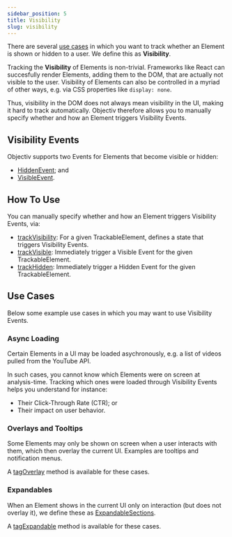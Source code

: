 ```yaml
---
sidebar_position: 5
title: Visibility
slug: visibility
---
```


There are several [use cases](#use-cases) in which you want to track whether an Element is shown or hidden to 
a user. We define this as **Visibility**.

Tracking the **Visibility** of Elements is non-trivial. Frameworks like React can succesfully render Elements, 
adding them to the DOM, that are actually not visible to the user. Visibility of Elements can also be 
controlled in a myriad of other ways, e.g. via CSS properties like `display: none`.

Thus, visibility in the DOM does not always mean visibility in the UI, making it hard to track automatically. 
Objectiv therefore allows you to manually specify whether and how an Element triggers Visibility Events.

## Visibility Events
Objectiv supports two Events for Elements that become visible or hidden:
* [HiddenEvent](/taxonomy/reference/events/HiddenEvent.md); and
* [VisibleEvent](/taxonomy/reference/events/VisibleEvent.md).

## How To Use
You can manually specify whether and how an Element triggers Visibility Events, via:
* [trackVisibility](/tracking/api-reference/eventTrackers/trackVisibility.md): For a given TrackableElement, 
  defines a state that triggers Visibility Events.
* [trackVisible](/tracking/api-reference/eventTrackers/trackVisible.md): Immediately trigger a
  Visible Event for the given TrackableElement.
* [trackHidden](/tracking/api-reference/eventTrackers/trackHidden.md): Immediately trigger a
  Hidden Event for the given TrackableElement.

## Use Cases
Below some example use cases in which you may want to use Visibility Events.

### Async Loading
Certain Elements in a UI may be loaded asychronously, e.g. a list of videos pulled from the YouTube API. 

In such cases, you cannot know which Elements were on screen at analysis-time. Tracking which ones were 
loaded through Visibility Events helps you understand for instance:
* Their Click-Through Rate (CTR); or
* Their impact on user behavior.

### Overlays and Tooltips
Some Elements may only be shown on screen when a user interacts with them, which then overlay the current UI.
Examples are tooltips and notification menus. 

A [tagOverlay](/tracking/api-reference/locationTaggers/tagOverlay.md) method is available for these cases.

### Expandables
When an Element shows in the current UI only on interaction (but does not overlay it), we define these as 
[ExpandableSections](/taxonomy/reference/location-contexts/ExpandableContext.md).

A [tagExpandable](/tracking/api-reference/locationTaggers/tagExpandable.md) method is 
available for these cases.